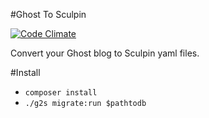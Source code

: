 #Ghost To Sculpin

[![Code Climate](https://codeclimate.com/github/mikebell/ghost-to-sculpin/badges/gpa.svg)](https://codeclimate.com/github/mikebell/ghost-to-sculpin)

Convert your Ghost blog to Sculpin yaml files.

#Install

* ```composer install```
* ```./g2s migrate:run $pathtodb```